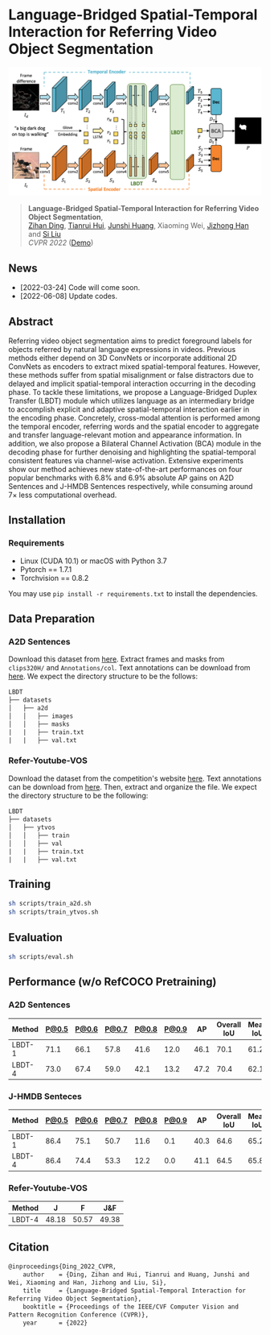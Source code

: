 # Language-Bridged Spatial-Temporal Interaction for Referring Video Object Segmentation

![](figures/framework.png)

> **Language-Bridged Spatial-Temporal Interaction for Referring Video Object Segmentation**, <br>
> [Zihan Ding](https://scholar.google.com/citations?user=czvpD10AAAAJ&hl=zh-TW), [Tianrui Hui](https://scholar.google.com/citations?user=ArjkrTkAAAAJ&hl=zh-TW), [Junshi Huang](https://scholar.google.com.sg/citations?user=FFB6lzQAAAAJ&hl=en), Xiaoming Wei, [Jizhong Han](https://scholar.google.com/citations?user=0b_BPiMAAAAJ&hl=en) and [Si Liu](https://scholar.google.com/citations?user=-QtVtNEAAAAJ&hl=en) <br>
> *CVPR 2022* ([Demo](https://www.youtube.com/watch?v=ECdx871CayA))

## News
* [2022-03-24] Code will come soon.
* [2022-06-08] Update codes.

## Abstract

Referring video object segmentation aims to predict foreground labels for objects referred by natural language expressions in videos. Previous methods either depend on 3D ConvNets or incorporate additional 2D ConvNets as encoders to extract mixed spatial-temporal features. However, these methods suffer from spatial misalignment or false distractors due to delayed and implicit spatial-temporal interaction occurring in the decoding phase. To tackle these limitations, we propose a Language-Bridged Duplex Transfer (LBDT) module which utilizes language as an intermediary bridge to accomplish explicit and adaptive spatial-temporal interaction earlier in the encoding phase. Concretely, cross-modal attention is performed among the temporal encoder, referring words and the spatial encoder to aggregate and transfer language-relevant motion and appearance information. In addition, we also propose a Bilateral Channel Activation (BCA) module in the decoding phase for further denoising and highlighting the spatial-temporal consistent features via channel-wise activation. Extensive experiments show our method achieves new state-of-the-art performances on four popular benchmarks with 6.8% and 6.9% absolute AP gains on A2D Sentences and J-HMDB Sentences respectively, while consuming around 7× less computational overhead.

## Installation

### Requirements

- Linux (CUDA 10.1) or macOS with Python 3.7
- Pytorch == 1.7.1
- Torchvision == 0.8.2

You may use `pip install -r requirements.txt` to install the dependencies.

## Data Preparation

### A2D Sentences 

Download this dataset from [here](https://web.eecs.umich.edu/~jjcorso/r/a2d/). Extract frames and masks from `clips320H/` and `Annotations/col`. Text annotations can be download from [here](https://drive.google.com/drive/folders/1cMJXEKVcxWm_LHSq04rMbHAvh-LcEgub?usp=sharing). We expect the directory structure to be the follows:

```
LBDT
├── datasets
│   ├── a2d
│   │   ├── images
│   │   ├── masks
|   |   ├── train.txt
|   |   ├── val.txt
```

### Refer-Youtube-VOS

Download the dataset from the competition's website [here](https://codalab.lisn.upsaclay.fr/competitions/3282). Text annotations can be download from [here](https://drive.google.com/drive/folders/1cMJXEKVcxWm_LHSq04rMbHAvh-LcEgub?usp=sharing). Then, extract and organize the file. We expect the directory structure to be the following:

```
LBDT
├── datasets
│   ├── ytvos
│   │   ├── train
│   │   ├── val
|   |   ├── train.txt
|   |   ├── val.txt
```

## Training

```bash
sh scripts/train_a2d.sh
sh scripts/train_ytvos.sh
```

## Evaluation

```bash
sh scripts/eval.sh
```

## Performance (w/o RefCOCO Pretraining)

### A2D Sentences

| Method | P@0.5 | P@0.6 | P@0.7 | P@0.8 | P@0.9 | AP   | Overall IoU | Mean IoU  |
| ------ | ----- | ----- | ----- | ----- | ----- | ---- | ----------- | --------  |
| LBDT-1 | 71.1  | 66.1  | 57.8  | 41.6  | 12.0  | 46.1 | 70.1        | 61.2      |
| LBDT-4 | 73.0  | 67.4  | 59.0  | 42.1  | 13.2  | 47.2 | 70.4        | 62.1      |

### J-HMDB Senteces

| Method | P@0.5 | P@0.6 | P@0.7 | P@0.8 | P@0.9 | AP   | Overall IoU | Mean IoU  |
| ------ | ----- | ----- | ----- | ----- | ----- | ---- | ----------- | --------  |
| LBDT-1 | 86.4  | 75.1  | 50.7  | 11.6  | 0.1   | 40.3 | 64.6        | 65.2      |
| LBDT-4 | 86.4  | 74.4  | 53.3  | 12.2  | 0.0   | 41.1 | 64.5        | 65.8      |

### Refer-Youtube-VOS

| Method | J     | F     | J&F   |
| ------ | ----- | ----- | ----- |
| LBDT-4 | 48.18 | 50.57 | 49.38 |

## Citation

```
@inproceedings{Ding_2022_CVPR,
    author    = {Ding, Zihan and Hui, Tianrui and Huang, Junshi and Wei, Xiaoming and Han, Jizhong and Liu, Si},
    title     = {Language-Bridged Spatial-Temporal Interaction for Referring Video Object Segmentation},
    booktitle = {Proceedings of the IEEE/CVF Computer Vision and Pattern Recognition Conference (CVPR)},
    year      = {2022}
```